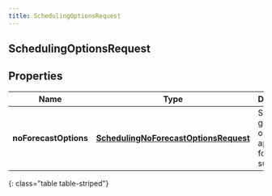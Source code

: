 ```yaml
---
title: SchedulingOptionsRequest
---
```

## SchedulingOptionsRequest


## Properties

| Name | Type | Description | Notes |
| ------------ | ------------- | ------------- | ------------- |
| **noForecastOptions** | <!----><!---->[**SchedulingNoForecastOptionsRequest**](SchedulingNoForecastOptionsRequest.html)<!----> | Schedule generation options to apply if no forecast is supplied |  [optional] |
{: class="table table-striped"}



